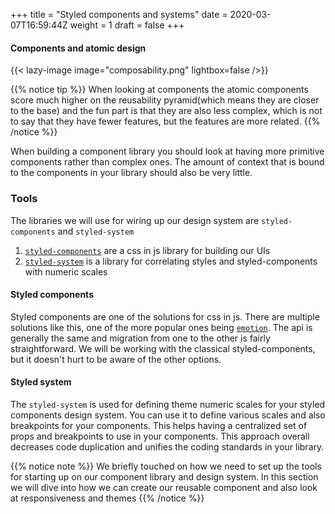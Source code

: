 +++
title = "Styled components and systems"
date = 2020-03-07T16:59:44Z
weight = 1
draft = false
+++


#### Components and atomic design

{{< lazy-image image="composability.png" lightbox=false />}}

{{% notice tip %}}
When looking at components the atomic components score much higher
on the reusability pyramid(which means they are closer to the base)
and the fun part is that they are also less complex, which is not
to say that they have fewer features, but the features
are more related.
{{% /notice %}}

When building a component library you should look at having more
primitive components rather than complex ones. The amount of context
that is bound to the components in your library should also be very little.

### Tools

The libraries we will use for wiring up our design system are `styled-components`
and `styled-system`
1) [`styled-components`](https://styled-components.com/) are a css in js library for building our UIs
2) [`styled-system`](https://styled-system.com/) is a library for correlating styles and styled-components with numeric scales

#### Styled components
Styled components are one of the solutions for css in js. There are multiple
solutions like this, one of the more popular ones being [`emotion`](https://emotion.sh/docs/styled).
The api is generally the same and migration from one to the other is fairly straightforward. We will
be working with the classical styled-components, but it doesn't hurt to be aware of the other options.

#### Styled system
The `styled-system` is used for defining theme numeric scales for your styled components design system. You can use it to
define various scales and also breakpoints for your components. This helps having a centralized set of
props and breakpoints to use in your components. This approach overall decreases code duplication
and unifies the coding standards in your library.

{{% notice note %}}
We briefly touched on how we need to set up the tools for starting up on our component library and design system.
In this section we will dive into how we can create our reusable component and also look at responsiveness and themes
{{% /notice %}}
